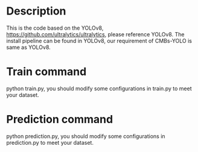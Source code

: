 # Description
This is the code based on the YOLOv8, https://github.com/ultralytics/ultralytics, please reference YOLOv8.
The install pipeline can be found in YOLOv8, our requirement of CMBs-YOLO is same as YOLOv8.

# Train command
python train.py, you should modify some configurations in train.py to meet your dataset.

# Prediction command
python prediction.py, you should modify some configurations in prediction.py to meet your dataset.
